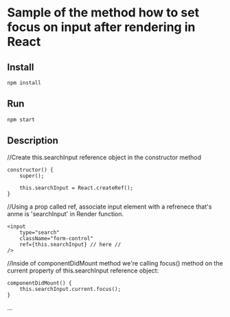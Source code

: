 
# Sample of the method how to set focus on input after rendering in React


## Install

`npm install`

## Run

`npm start`

## Description

//Create this.searchInput reference object in the constructor method

    constructor() {
        super();

        this.searchInput = React.createRef();
    }

//Using a prop called ref, associate input element with a refrenece that's anme is 'searchInput' in Render function.

    <input
        type="search"
        className="form-control"
        ref={this.searchInput} // here //
    />

//Inside of componentDidMount method we're calling focus() method on the current property of this.searchInput reference object:

    componentDidMount() {
        this.searchInput.current.focus();
    }

...
